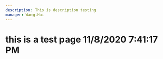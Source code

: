 ```yaml
---
description: This is description testing
manager: Wang.Hui
---
```

# this is a test page 11/8/2020 7:41:17 PM